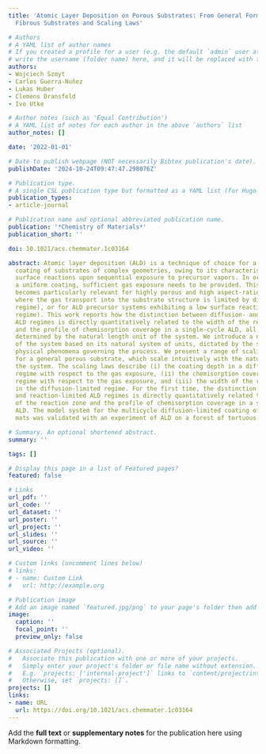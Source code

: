 ```yaml
---
title: 'Atomic Layer Deposition on Porous Substrates: From General Formulation to
  Fibrous Substrates and Scaling Laws'

# Authors
# A YAML list of author names
# If you created a profile for a user (e.g. the default `admin` user at `content/authors/admin/`), 
# write the username (folder name) here, and it will be replaced with their full name and linked to their profile.
authors:
- Wojciech Szmyt
- Carlos Guerra-Nuñez
- Lukas Huber
- Clemens Dransfeld
- Ivo Utke

# Author notes (such as 'Equal Contribution')
# A YAML list of notes for each author in the above `authors` list
author_notes: []

date: '2022-01-01'

# Date to publish webpage (NOT necessarily Bibtex publication's date).
publishDate: '2024-10-24T09:47:47.298076Z'

# Publication type.
# A single CSL publication type but formatted as a YAML list (for Hugo requirements).
publication_types:
- article-journal

# Publication name and optional abbreviated publication name.
publication: '*Chemistry of Materials*'
publication_short: ''

doi: 10.1021/acs.chemmater.1c03164

abstract: Atomic layer deposition (ALD) is a technique of choice for a uniform, conformal
  coating of substrates of complex geometries, owing to its characteristic self-limiting
  surface reactions upon sequential exposure to precursor vapors. In order to achieve
  a uniform coating, sufficient gas exposure needs to be provided. This requirement
  becomes particularly relevant for highly porous and high aspect-ratio substrates,
  where the gas transport into the substrate structure is limited by diffusion (diffusion-limited
  regime), or for ALD precursor systems exhibiting a low surface reaction rate (reaction-limited
  regime). This work reports how the distinction between diffusion- and reaction-limited
  ALD regimes is directly quantitatively related to the width of the reaction front
  and the profile of chemisorption coverage in a single-cycle ALD, all of them being
  determined by the natural length unit of the system. We introduce a new parametrization
  of the system based on its natural system of units, dictated by the scales of the
  physical phenomena governing the process. We present a range of scaling laws valid
  for a general porous substrate, which scale intuitively with the natural units of
  the system. The scaling laws describe (i) the coating depth in a diffusion-limited
  regime with respect to the gas exposure, (ii) the chemisorption coverage in a reaction-limited
  regime with respect to the gas exposure, and (iii) the width of the reaction zone
  in the diffusion-limited regime. For the first time, the distinction between diffusion-
  and reaction-limited ALD regimes is directly quantitatively related to the width
  of the reaction zone and the profile of chemisorption coverage in a single-cycle
  ALD. The model system for the multicycle diffusion-limited coating of random fibrous
  mats was validated with an experiment of ALD on a forest of tortuous carbon nanotubes.

# Summary. An optional shortened abstract.
summary: ''

tags: []

# Display this page in a list of Featured pages?
featured: false

# Links
url_pdf: ''
url_code: ''
url_dataset: ''
url_poster: ''
url_project: ''
url_slides: ''
url_source: ''
url_video: ''

# Custom links (uncomment lines below)
# links:
# - name: Custom Link
#   url: http://example.org

# Publication image
# Add an image named `featured.jpg/png` to your page's folder then add a caption below.
image:
  caption: ''
  focal_point: ''
  preview_only: false

# Associated Projects (optional).
#   Associate this publication with one or more of your projects.
#   Simply enter your project's folder or file name without extension.
#   E.g. `projects: ['internal-project']` links to `content/project/internal-project/index.md`.
#   Otherwise, set `projects: []`.
projects: []
links:
- name: URL
  url: https://doi.org/10.1021/acs.chemmater.1c03164
---
```


Add the **full text** or **supplementary notes** for the publication here using Markdown formatting.

